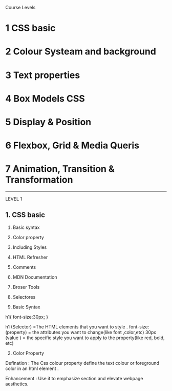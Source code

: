 Course Levels

# 1 CSS basic
# 2 Colour Systeam and background
# 3 Text properties
# 4 Box Models CSS
# 5 Display & Position
# 6 Flexbox, Grid & Media Queris
# 7 Animation, Transition & Transformation

------------------------------------------------------------------------------------------------------------------------------

LEVEL 1
## 1. CSS basic
1. Basic syntax
2. Color property
3. Including Styles
4. HTML Refresher
5. Comments
6. MDN Documentation
7. Broser Tools 
8. Selectores

1. Basic Syntax

h1{
    font-size:30px;
}


h1 (Selector) =The HTML elements that you want to style .
font-size: (property) = the attributes you want to change(like font ,color,etc)
30px (value ) = the specific style you want to apply to the property(like red, bold, etc)

2. Color  Property

Defination : The Css colour property  define the text colour or foreground color in an html element .

Enhancement : Use it to emphasize section  and elevate webpage aesthetics.
